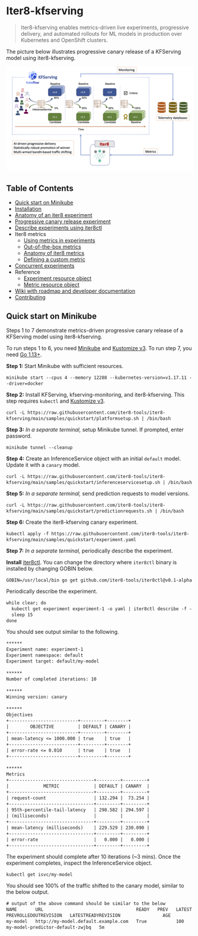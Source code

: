 # Iter8-kfserving
> Iter8-kfserving enables metrics-driven live experiments, progressive delivery, and automated rollouts for ML models in production over Kubernetes and OpenShift clusters.

The picture below illustrates progressive canary release of a KFServing model using iter8-kfserving.

![Progressive canary rollout orchestrated by iter8-kfserving](docs/images/quickstart.png)

## Table of Contents
- [Quick start on Minikube](#Quick-start-on-Minikube)
- [Installation](./docs/installation.md)
- [Anatomy of an iter8 experiment](./docs/experimentanatomy.md)
- [Progressive canary release experiment](./docs/canary.md)
- [Describe experiments using iter8ctl](./docs/iter8ctl.md)
- Iter8 metrics
  * [Using metrics in experiments](./docs/usingmetrics.md)
  * [Out-of-the-box metrics](./docs/metrics_ootb.md)
  * [Anatomy of iter8 metrics](./docs/metricsanatomy.md)
  * [Defining a custom metric](./docs/metrics_custom.md)
- [Concurrent experiments](./docs/concurrency.md)
- Reference
  * [Experiment resource object](./docs/experimentcrd.md)
  * [Metric resource object](./docs/metricscrd.md)
- [Wiki with roadmap and developer documentation](https://github.com/iter8-tools/iter8-kfserving/wiki)
- [Contributing](./docs/contributing.md)

## Quick start on Minikube
Steps 1 to 7 demonstrate metrics-driven progressive canary release of a KFServing model using iter8-kfserving. 

To run steps 1 to 6, you need [Minikube](https://minikube.sigs.k8s.io/docs/start/) and [Kustomize v3](https://kubectl.docs.kubernetes.io/installation/kustomize/). To run step 7, you need [Go 1.13+](https://golang.org/doc/install).

**Step 1:** Start Minikube with sufficient resources.
```shell
minikube start --cpus 4 --memory 12288 --kubernetes-version=v1.17.11 --driver=docker
```

**Step 2:** Install KFServing, kfserving-monitoring, and iter8-kfserving. This step requires `kubectl` and [Kustomize v3](https://kubectl.docs.kubernetes.io/installation/kustomize/).
```shell
curl -L https://raw.githubusercontent.com/iter8-tools/iter8-kfserving/main/samples/quickstart/platformsetup.sh | /bin/bash
```

**Step 3:** *In a separate terminal,* setup Minikube tunnel. If prompted, enter password.
```shell
minikube tunnel --cleanup
```

**Step 4:** Create an InferenceService object with an initial `default` model. Update it with a `canary` model.
```shell
curl -L https://raw.githubusercontent.com/iter8-tools/iter8-kfserving/main/samples/quickstart/inferenceservicesetup.sh | /bin/bash
```

**Step 5:** *In a separate terminal,* send prediction requests to model versions.
```shell
curl -L https://raw.githubusercontent.com/iter8-tools/iter8-kfserving/main/samples/quickstart/predictionrequests.sh | /bin/bash
```

**Step 6:** Create the iter8-kfserving canary experiment.
```shell
kubectl apply -f https://raw.githubusercontent.com/iter8-tools/iter8-kfserving/main/samples/quickstart/experiment.yaml
```

**Step 7:** *In a separate terminal,* periodically describe the experiment.

**Install** [iter8ctl](https://github.com/iter8-tools/iter8ctl). You can change the directory where `iter8ctl` binary is installed by changing GOBIN below.
```shell
GOBIN=/usr/local/bin go get github.com/iter8-tools/iter8ctl@v0.1-alpha
```

Periodically describe the experiment.
```
while clear; do
  kubectl get experiment experiment-1 -o yaml | iter8ctl describe -f -
  sleep 15
done
```

You should see output similar to the following.
```shell
******
Experiment name: experiment-1
Experiment namespace: default
Experiment target: default/my-model

******
Number of completed iterations: 10

******
Winning version: canary

******
Objectives
+--------------------------+---------+--------+
|        OBJECTIVE         | DEFAULT | CANARY |
+--------------------------+---------+--------+
| mean-latency <= 1000.000 | true    | true   |
+--------------------------+---------+--------+
| error-rate <= 0.010      | true    | true   |
+--------------------------+---------+--------+

******
Metrics
+--------------------------------+---------+---------+
|             METRIC             | DEFAULT | CANARY  |
+--------------------------------+---------+---------+
| request-count                  | 132.294 |  73.254 |
+--------------------------------+---------+---------+
| 95th-percentile-tail-latency   | 298.582 | 294.597 |
| (milliseconds)                 |         |         |
+--------------------------------+---------+---------+
| mean-latency (milliseconds)    | 229.529 | 230.090 |
+--------------------------------+---------+---------+
| error-rate                     |   0.000 |   0.000 |
+--------------------------------+---------+---------+
```

The experiment should complete after 10 iterations (~3 mins). Once the experiment completes, inspect the InferenceService object. 
```shell
kubectl get isvc/my-model
```

You should see 100% of the traffic shifted to the canary model, similar to the below output.
```
# output of the above command should be similar to the below
NAME       URL                                   READY   PREV   LATEST   PREVROLLEDOUTREVISION   LATESTREADYREVISION                AGE
my-model   http://my-model.default.example.com   True           100                              my-model-predictor-default-zwjbq   5m
```
